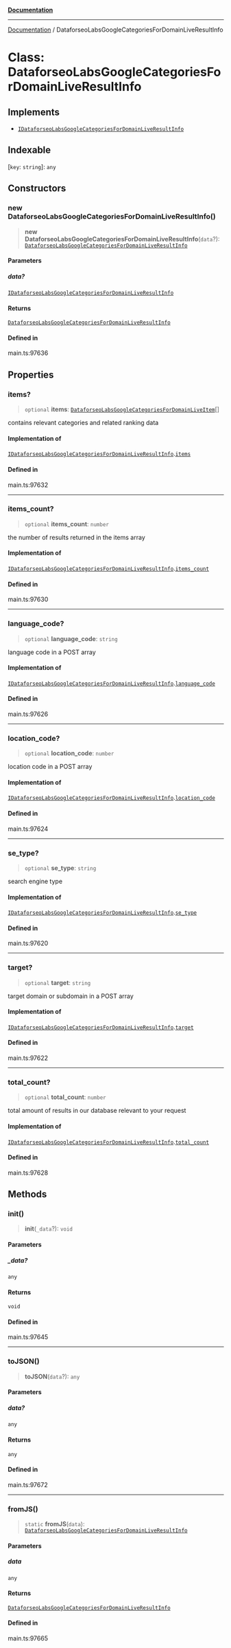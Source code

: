 [**Documentation**](../README.md)

***

[Documentation](../README.md) / DataforseoLabsGoogleCategoriesForDomainLiveResultInfo

# Class: DataforseoLabsGoogleCategoriesForDomainLiveResultInfo

## Implements

- [`IDataforseoLabsGoogleCategoriesForDomainLiveResultInfo`](../interfaces/IDataforseoLabsGoogleCategoriesForDomainLiveResultInfo.md)

## Indexable

 \[`key`: `string`\]: `any`

## Constructors

### new DataforseoLabsGoogleCategoriesForDomainLiveResultInfo()

> **new DataforseoLabsGoogleCategoriesForDomainLiveResultInfo**(`data`?): [`DataforseoLabsGoogleCategoriesForDomainLiveResultInfo`](DataforseoLabsGoogleCategoriesForDomainLiveResultInfo.md)

#### Parameters

##### data?

[`IDataforseoLabsGoogleCategoriesForDomainLiveResultInfo`](../interfaces/IDataforseoLabsGoogleCategoriesForDomainLiveResultInfo.md)

#### Returns

[`DataforseoLabsGoogleCategoriesForDomainLiveResultInfo`](DataforseoLabsGoogleCategoriesForDomainLiveResultInfo.md)

#### Defined in

main.ts:97636

## Properties

### items?

> `optional` **items**: [`DataforseoLabsGoogleCategoriesForDomainLiveItem`](DataforseoLabsGoogleCategoriesForDomainLiveItem.md)[]

contains relevant categories and related ranking data

#### Implementation of

[`IDataforseoLabsGoogleCategoriesForDomainLiveResultInfo`](../interfaces/IDataforseoLabsGoogleCategoriesForDomainLiveResultInfo.md).[`items`](../interfaces/IDataforseoLabsGoogleCategoriesForDomainLiveResultInfo.md#items)

#### Defined in

main.ts:97632

***

### items\_count?

> `optional` **items\_count**: `number`

the number of results returned in the items array

#### Implementation of

[`IDataforseoLabsGoogleCategoriesForDomainLiveResultInfo`](../interfaces/IDataforseoLabsGoogleCategoriesForDomainLiveResultInfo.md).[`items_count`](../interfaces/IDataforseoLabsGoogleCategoriesForDomainLiveResultInfo.md#items_count)

#### Defined in

main.ts:97630

***

### language\_code?

> `optional` **language\_code**: `string`

language code in a POST array

#### Implementation of

[`IDataforseoLabsGoogleCategoriesForDomainLiveResultInfo`](../interfaces/IDataforseoLabsGoogleCategoriesForDomainLiveResultInfo.md).[`language_code`](../interfaces/IDataforseoLabsGoogleCategoriesForDomainLiveResultInfo.md#language_code)

#### Defined in

main.ts:97626

***

### location\_code?

> `optional` **location\_code**: `number`

location code in a POST array

#### Implementation of

[`IDataforseoLabsGoogleCategoriesForDomainLiveResultInfo`](../interfaces/IDataforseoLabsGoogleCategoriesForDomainLiveResultInfo.md).[`location_code`](../interfaces/IDataforseoLabsGoogleCategoriesForDomainLiveResultInfo.md#location_code)

#### Defined in

main.ts:97624

***

### se\_type?

> `optional` **se\_type**: `string`

search engine type

#### Implementation of

[`IDataforseoLabsGoogleCategoriesForDomainLiveResultInfo`](../interfaces/IDataforseoLabsGoogleCategoriesForDomainLiveResultInfo.md).[`se_type`](../interfaces/IDataforseoLabsGoogleCategoriesForDomainLiveResultInfo.md#se_type)

#### Defined in

main.ts:97620

***

### target?

> `optional` **target**: `string`

target domain or subdomain in a POST array

#### Implementation of

[`IDataforseoLabsGoogleCategoriesForDomainLiveResultInfo`](../interfaces/IDataforseoLabsGoogleCategoriesForDomainLiveResultInfo.md).[`target`](../interfaces/IDataforseoLabsGoogleCategoriesForDomainLiveResultInfo.md#target)

#### Defined in

main.ts:97622

***

### total\_count?

> `optional` **total\_count**: `number`

total amount of results in our database relevant to your request

#### Implementation of

[`IDataforseoLabsGoogleCategoriesForDomainLiveResultInfo`](../interfaces/IDataforseoLabsGoogleCategoriesForDomainLiveResultInfo.md).[`total_count`](../interfaces/IDataforseoLabsGoogleCategoriesForDomainLiveResultInfo.md#total_count)

#### Defined in

main.ts:97628

## Methods

### init()

> **init**(`_data`?): `void`

#### Parameters

##### \_data?

`any`

#### Returns

`void`

#### Defined in

main.ts:97645

***

### toJSON()

> **toJSON**(`data`?): `any`

#### Parameters

##### data?

`any`

#### Returns

`any`

#### Defined in

main.ts:97672

***

### fromJS()

> `static` **fromJS**(`data`): [`DataforseoLabsGoogleCategoriesForDomainLiveResultInfo`](DataforseoLabsGoogleCategoriesForDomainLiveResultInfo.md)

#### Parameters

##### data

`any`

#### Returns

[`DataforseoLabsGoogleCategoriesForDomainLiveResultInfo`](DataforseoLabsGoogleCategoriesForDomainLiveResultInfo.md)

#### Defined in

main.ts:97665
